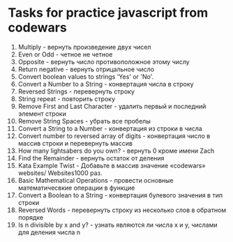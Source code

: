 # Tasks for practice javascript from codewars

1. Multiply - вернуть произведение двух чисел
2. Even or Odd - четное не четное
3. Opposite - вернуть число противоположное этому числу
4. Return negative - вернуть отрицальное число
5. Convert boolean values to strings 'Yes' or 'No'.
6. Convert a Number to a String - конвертация числа в строку
7. Reversed Strings - перевернуть строку
8. String repeat - повторить строку
9. Remove First and Last Character - удалить первый и последний элемент строки
10. Remove String Spaces - убрать все пробелы
11. Convert a String to a Number - конвертация из строки в числа
12. Convert number to reversed array of digits - конвертация число в массив строки и перевернуть массив
13. How many lightsabers do you own? - вернуть 0 кроме имени Zach
14. Find the Remainder - вернуть остаток от деления
15. Kata Example Twist - Добавьте в массив значение «codewars» websites/ Websites1000 раз.
16. Basic Mathematical Operations - провести основные математичесвкие операции в функцие
17. Convert a Boolean to a String - конвертация булевого значения в тип строки
18. Reversed Words - перевернуть строку из несколько слов в обратном порядке
19. Is n divisible by x and y? - узнать являются ли числа x и y, числами для деления числа n
 
